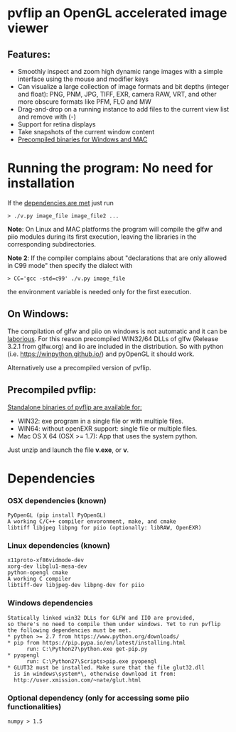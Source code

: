 # pvflip an OpenGL accelerated image viewer

## Features:
   * Smoothly inspect and zoom high dynamic range images with a simple interface using the mouse and modifier keys
   * Can visualize a large collection of image formats and bit depths (integer and float): PNG, PNM, JPG, TIFF, EXR, camera RAW, VRT, and other more obscure formats like PFM, FLO and MW
   * Drag-and-drop on a running instance to add files to the current view list and remove with (-)
   * Support for retina displays
   * Take snapshots of the current window content
   * [Precompiled binaries for Windows and MAC](https://github.com/gfacciol/pvflip/releases/tag/v0.6)

# Running the program: No need for installation

If the [dependencies are met](#dependencies) just run

    > ./v.py image_file image_file2 ...

**Note**: On Linux and MAC platforms the program will compile the glfw and piio modules during its first execution, 
leaving the libraries in the corresponding subdirectories.

**Note 2**: If the compiler complains about "declarations that are only allowed in C99 mode" then specify the dialect with 

    > CC='gcc -std=c99' ./v.py image_file

the environment variable is needed only for the first execution.

## On Windows: 

The compilation of glfw and piio on windows is not automatic and it can be [laborious](#windows-dependencies).
For this reason precompiled WIN32/64 DLLs of glfw (Release 3.2.1 from glfw.org) and iio are included in the distribution.
So with python (i.e. https://winpython.github.io/) and pyOpenGL it should work.

Alternatively use a precompiled version of pvflip.

## Precompiled pvflip:

[Standalone binaries of pvflip are available for:](https://github.com/gfacciol/pvflip/releases/tag/v0.6)

   * WIN32: exe program in a single file or with multiple files. 
   * WIN64: without openEXR support: single file or multiple files.
   * Mac OS X 64 (OSX >= 1.7): App that uses the system python.

Just unzip and launch the file **v.exe**, or **v**.




# Dependencies

### OSX dependencies (known)
    PyOpenGL (pip install PyOpenGL)
    A working C/C++ compiler envoronment, make, and cmake
    libtiff libjpeg libpng for piio (optionally: libRAW, OpenEXR)


### Linux dependencies (known)
    x11proto-xf86vidmode-dev
    xorg-dev libglu1-mesa-dev
    python-opengl cmake 
    A working C compiler
    libtiff-dev libjpeg-dev libpng-dev for piio


### Windows dependencies
    Statically linked win32 DLLs for GLFW and IIO are provided, 
    so there's no need to compile them under windows. Yet to run pvflip 
    the following dependencies must be met.
    * python >= 2.7 from https://www.python.org/downloads/
    * pip from https://pip.pypa.io/en/latest/installing.html
          run: C:\Python27\python.exe get-pip.py
    * pyopengl
          run: C:\Python27\Scripts>pip.exe pyopengl
    * GLUT32 must be installed. Make sure that the file glut32.dll 
      is in windows\system*\, otherwise download it from: 
      http://user.xmission.com/~nate/glut.html


### Optional dependency (only for accessing some piio functionalities)
    numpy > 1.5
    

<!---

# Optional installation

    > python setup.py install 

this compiles and installs the following python modules: pyglfw3, piio

### Local Installation 

    > python setup.py install  --prefix=$HOME/local

For the intallations remember to set:

    export PYTHONPATH=$PYTHONPATH:$HOME/local/lib/pythonXXX/site-packages
-->
